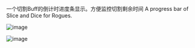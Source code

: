 一个切割Buff的倒计时进度条显示。方便监控切割剩余时间
A progress bar of Slice and Dice for Rogues.

![image](https://github.com/Jettie/SliceDice/assets/3471010/c5e59a73-5247-4a70-846b-ac7187737114)

![image](https://github.com/Jettie/SliceDice/assets/3471010/ba0013ad-c37b-4021-9440-3385f5ee068a)
